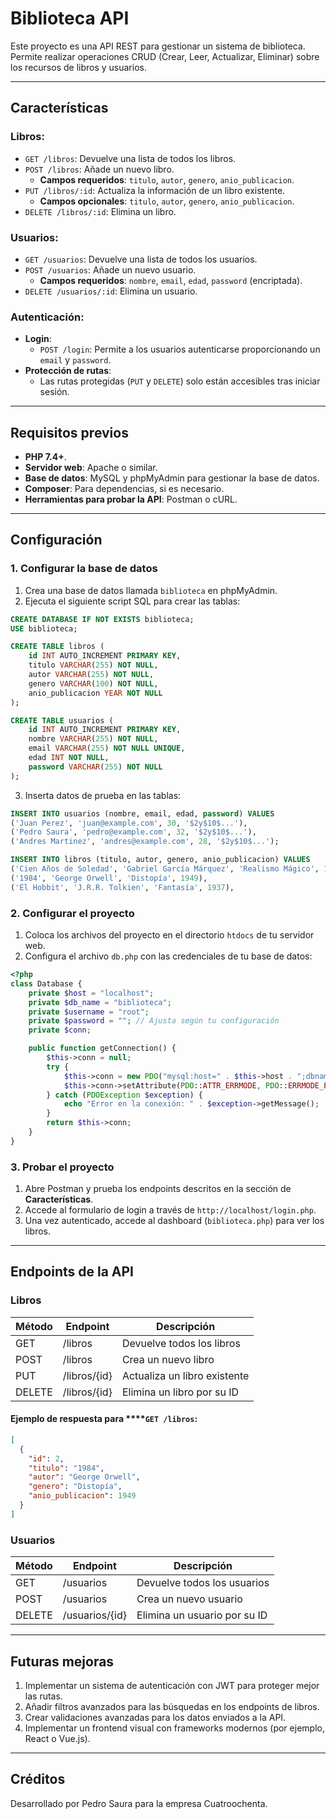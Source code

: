 # Biblioteca API

Este proyecto es una API REST para gestionar un sistema de biblioteca. Permite realizar operaciones CRUD (Crear, Leer, Actualizar, Eliminar) sobre los recursos de libros y usuarios.

---

## Características

### **Libros**:

- `GET /libros`: Devuelve una lista de todos los libros.
- `POST /libros`: Añade un nuevo libro.
  - **Campos requeridos**: `titulo`, `autor`, `genero`, `anio_publicacion`.
- `PUT /libros/:id`: Actualiza la información de un libro existente.
  - **Campos opcionales**: `titulo`, `autor`, `genero`, `anio_publicacion`.
- `DELETE /libros/:id`: Elimina un libro.

### **Usuarios**:

- `GET /usuarios`: Devuelve una lista de todos los usuarios.
- `POST /usuarios`: Añade un nuevo usuario.
  - **Campos requeridos**: `nombre`, `email`, `edad`, `password` (encriptada).
- `DELETE /usuarios/:id`: Elimina un usuario.

### **Autenticación**:

- **Login**:
  - `POST /login`: Permite a los usuarios autenticarse proporcionando un `email` y `password`.
- **Protección de rutas**:
  - Las rutas protegidas (`PUT` y `DELETE`) solo están accesibles tras iniciar sesión.

---

## Requisitos previos

- **PHP 7.4+**.
- **Servidor web**: Apache o similar.
- **Base de datos**: MySQL y phpMyAdmin para gestionar la base de datos.
- **Composer**: Para dependencias, si es necesario.
- **Herramientas para probar la API**: Postman o cURL.

---

## Configuración

### **1. Configurar la base de datos**

1. Crea una base de datos llamada `biblioteca` en phpMyAdmin.
2. Ejecuta el siguiente script SQL para crear las tablas:

```sql
CREATE DATABASE IF NOT EXISTS biblioteca;
USE biblioteca;

CREATE TABLE libros (
    id INT AUTO_INCREMENT PRIMARY KEY,
    titulo VARCHAR(255) NOT NULL,
    autor VARCHAR(255) NOT NULL,
    genero VARCHAR(100) NOT NULL,
    anio_publicacion YEAR NOT NULL
);

CREATE TABLE usuarios (
    id INT AUTO_INCREMENT PRIMARY KEY,
    nombre VARCHAR(255) NOT NULL,
    email VARCHAR(255) NOT NULL UNIQUE,
    edad INT NOT NULL,
    password VARCHAR(255) NOT NULL
);
```

3. Inserta datos de prueba en las tablas:

```sql
INSERT INTO usuarios (nombre, email, edad, password) VALUES
('Juan Perez', 'juan@example.com', 30, '$2y$10$...'),
('Pedro Saura', 'pedro@example.com', 32, '$2y$10$...'),
('Andres Martinez', 'andres@example.com', 28, '$2y$10$...');

INSERT INTO libros (titulo, autor, genero, anio_publicacion) VALUES
('Cien Años de Soledad', 'Gabriel García Márquez', 'Realismo Mágico', 1967);
('1984', 'George Orwell', 'Distopía', 1949),
('El Hobbit', 'J.R.R. Tolkien', 'Fantasía', 1937),

```

### **2. Configurar el proyecto**

1. Coloca los archivos del proyecto en el directorio `htdocs` de tu servidor web.
2. Configura el archivo `db.php` con las credenciales de tu base de datos:

```php
<?php
class Database {
    private $host = "localhost";
    private $db_name = "biblioteca";
    private $username = "root";
    private $password = ""; // Ajusta según tu configuración
    private $conn;

    public function getConnection() {
        $this->conn = null;
        try {
            $this->conn = new PDO("mysql:host=" . $this->host . ";dbname=" . $this->db_name, $this->username, $this->password);
            $this->conn->setAttribute(PDO::ATTR_ERRMODE, PDO::ERRMODE_EXCEPTION);
        } catch (PDOException $exception) {
            echo "Error en la conexión: " . $exception->getMessage();
        }
        return $this->conn;
    }
}
```

### **3. Probar el proyecto**

1. Abre Postman y prueba los endpoints descritos en la sección de **Características**.
2. Accede al formulario de login a través de `http://localhost/login.php`.
3. Una vez autenticado, accede al dashboard (`biblioteca.php`) para ver los libros.

---

## Endpoints de la API

### **Libros**

| Método | Endpoint     | Descripción                  |
| ------ | ------------ | ---------------------------- |
| GET    | /libros      | Devuelve todos los libros    |
| POST   | /libros      | Crea un nuevo libro          |
| PUT    | /libros/{id} | Actualiza un libro existente |
| DELETE | /libros/{id} | Elimina un libro por su ID   |

#### **Ejemplo de respuesta para ****`GET /libros`**:

```json
[
  {
    "id": 2,
    "titulo": "1984",
    "autor": "George Orwell",
    "genero": "Distopía",
    "anio_publicacion": 1949
  }
]
```

### **Usuarios**

| Método | Endpoint       | Descripción                  |
| ------ | -------------- | ---------------------------- |
| GET    | /usuarios      | Devuelve todos los usuarios  |
| POST   | /usuarios      | Crea un nuevo usuario        |
| DELETE | /usuarios/{id} | Elimina un usuario por su ID |

---

## Futuras mejoras

1. Implementar un sistema de autenticación con JWT para proteger mejor las rutas.
2. Añadir filtros avanzados para las búsquedas en los endpoints de libros.
3. Crear validaciones avanzadas para los datos enviados a la API.
4. Implementar un frontend visual con frameworks modernos (por ejemplo, React o Vue.js).

---

## Créditos

Desarrollado por Pedro Saura para la empresa Cuatroochenta.

